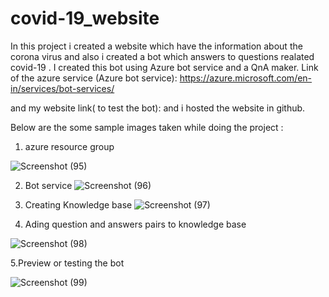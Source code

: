 # covid-19_website

In this project i created a website which have the information about the corona virus and also i created a bot which answers to questions realated covid-19 .
I created this bot using Azure bot service and a QnA maker.
Link of the azure service (Azure bot service): https://azure.microsoft.com/en-in/services/bot-services/
 
 and my website link( to test the bot): 
 and i hosted the website in github.
 
 Below are the some sample images taken while doing the project :
 1. azure resource group
 
![Screenshot (95)](https://user-images.githubusercontent.com/94776260/161112587-6a695d02-91f6-48e5-b199-eca3f2fc3d1f.png)

2. Bot service
![Screenshot (96)](https://user-images.githubusercontent.com/94776260/161112590-90d5d3d3-1ac1-421b-8e3a-0f1f28f2adb4.png)
3. Creating Knowledge base
![Screenshot (97)](https://user-images.githubusercontent.com/94776260/161112595-b66fb4b1-c4d8-4aa1-8a8d-be2c79e1c1a2.png)

4. Ading question and answers pairs to knowledge base

![Screenshot (98)](https://user-images.githubusercontent.com/94776260/161112598-19f47672-9f19-4c65-92ac-8808fb7e527d.png)

5.Preview or testing the bot

![Screenshot (99)](https://user-images.githubusercontent.com/94776260/161112601-2b09cde0-c7cc-4d94-8144-7f9335a2faa9.png)
